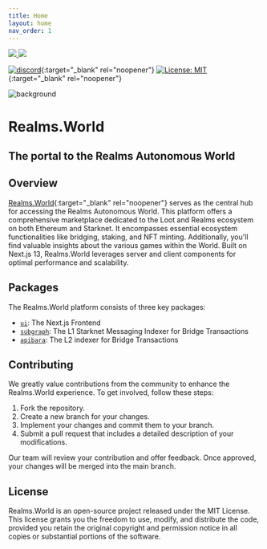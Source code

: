 ```yaml
---
title: Home
layout: home
nav_order: 1
---
```


<a href="https://twitter.com/lootrealms">
<img src="https://img.shields.io/twitter/follow/lootrealms?style=social"/>
</a>
<a href="https://twitter.com/BibliothecaDAO">
<img src="https://img.shields.io/twitter/follow/BibliothecaDAO?style=social"/>
</a>

[![discord](https://img.shields.io/badge/join-bibliothecadao-black?logo=discord&logoColor=white)](https://discord.gg/bibliothecadao){:target="\_blank" rel="noopener"}
[![License: MIT](https://img.shields.io/badge/License-MIT-blue.svg)](https://opensource.org/licenses/MIT){:target="\_blank" rel="noopener"}

![background](/assets/images/bg.png)

# Realms.World

## The portal to the Realms Autonomous World

## Overview

[Realms.World](https://realms.world){:target="\_blank" rel="noopener"} serves as the central hub for accessing the Realms Autonomous World. This platform offers a comprehensive marketplace dedicated to the Loot and Realms ecosystem on both Ethereum and Starknet. It encompasses essential ecosystem functionalities like bridging, staking, and NFT minting. Additionally, you'll find valuable insights about the various games within the World. Built on Next.js 13, Realms.World leverages server and client components for optimal performance and scalability.

## Packages

The Realms.World platform consists of three key packages:

- [`ui`](/frontend): The Next.js Frontend
- [`subgraph`](/subgraph): The L1 Starknet Messaging Indexer for Bridge Transactions
- [`apibara`](/starknet-indexer): The L2 indexer for Bridge Transactions

## Contributing

We greatly value contributions from the community to enhance the Realms.World experience. To get involved, follow these steps:

1. Fork the repository.
2. Create a new branch for your changes.
3. Implement your changes and commit them to your branch.
4. Submit a pull request that includes a detailed description of your modifications.

Our team will review your contribution and offer feedback. Once approved, your changes will be merged into the main branch.

## License

Realms.World is an open-source project released under the MIT License. This license grants you the freedom to use, modify, and distribute the code, provided you retain the original copyright and permission notice in all copies or substantial portions of the software.
